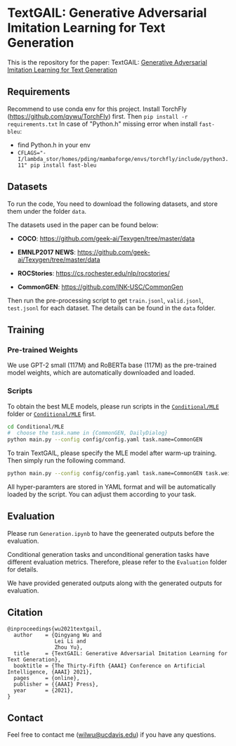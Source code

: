 # TextGAIL: Generative Adversarial Imitation Learning for Text Generation

This is the repository for the paper: TextGAIL: [Generative Adversarial Imitation Learning for Text Generation](https://arxiv.org/abs/2004.13796)

## Requirements

Recommend to use conda env for this project.
Install TorchFly (https://github.com/qywu/TorchFly) first.
Then `pip install -r requirements.txt`
In case of "Python.h" missing error when install `fast-bleu`:
- find Python.h in your env
- `CFLAGS="-I/lambda_stor/homes/pding/mambaforge/envs/torchfly/include/python3.11" pip install fast-bleu`

## Datasets

To run the code, You need to download the following datasets, and store them under the folder `data`.

The datasets used in the paper can be found below:
- **COCO**: https://github.com/geek-ai/Texygen/tree/master/data

- **EMNLP2017 NEWS**: https://github.com/geek-ai/Texygen/tree/master/data

- **ROCStories**: https://cs.rochester.edu/nlp/rocstories/

- **CommonGEN**: https://github.com/INK-USC/CommonGen

Then run the pre-processing script to get `train.jsonl`, `valid.jsonl`, `test.jsonl` for each dataset.
The details can be found in the `data` folder.

## Training

### Pre-trained Weights

We use GPT-2 small (117M) and RoBERTa base (117M) as the pre-trained model weights, which are automatically downloaded and loaded.

### Scripts

To obtain the best MLE models, please run scripts in the [`Conditional/MLE`](https://github.com/qywu/TextGAIL/tree/master/Conditional/MLE) folder or [`Conditional/MLE`](https://github.com/qywu/TextGAIL/tree/master/Unconditional/MLE) first.

```bash
cd Conditional/MLE
#  choose the task.name in {CommonGEN, DailyDialog}
python main.py --config config/config.yaml task.name=CommonGEN
```

To train TextGAIL, please specify the MLE model after warm-up training. Then simply run the following command.

```bash
python main.py --config config/config.yaml task.name=CommonGEN task.weights_path="../../../MLE/outputs/CommonGEN/Checkpoints/iter_252_model_state.pth"
```

All hyper-paramters are stored in YAML format and will be automatically loaded by the script. You can adjust them according to your task.

## Evaluation

Please run `Generation.ipynb` to have the geenerated outputs before the evaluation.

Conditional generation tasks and unconditional generation tasks have different evaluation metrics.
Therefore, please refer to the `Evaluation` folder for details.

We have provided generated outputs along with the generated outputs for evaluation.


## Citation

```
@inproceedings{wu2021textgail,
  author    = {Qingyang Wu and
               Lei Li and
               Zhou Yu},
  title     = {TextGAIL: Generative Adversarial Imitation Learning for Text Generation},
  booktitle = {The Thirty-Fifth {AAAI} Conference on Artificial Intelligence, {AAAI} 2021},
  pages     = {online},
  publisher = {{AAAI} Press},
  year      = {2021},
}
```

## Contact

Feel free to contact me (wilwu@ucdavis.edu) if you have any questions.
